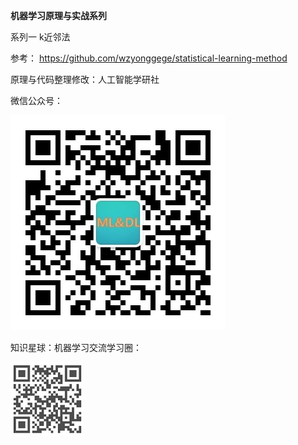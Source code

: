 **机器学习原理与实战系列**

系列一 k近邻法

















参考：
https://github.com/wzyonggege/statistical-learning-method


原理与代码整理修改：人工智能学研社

微信公众号：

![image](https://github.com/Vambooo/zz/blob/master/gongzhonghao.jpg)

知识星球：机器学习交流学习圈：

![image](https://github.com/Vambooo/zz/blob/master/dlzhishixingqiu.jpg)
